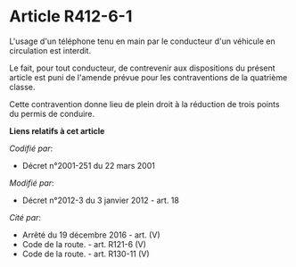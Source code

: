 # Article R412-6-1

L'usage d'un téléphone tenu en main par le conducteur d'un véhicule en circulation est interdit.

Le fait, pour tout conducteur, de contrevenir aux dispositions du présent article est puni de l'amende prévue pour les
contraventions de la quatrième classe.

Cette contravention donne lieu de plein droit à la réduction de trois points du permis de conduire.

**Liens relatifs à cet article**

_Codifié par_:

  - Décret n°2001-251 du 22 mars 2001

_Modifié par_:

  - Décret n°2012-3 du 3 janvier 2012 - art. 18

_Cité par_:

  - Arrêté du 19 décembre 2016 - art. (V)
  - Code de la route. - art. R121-6 (V)
  - Code de la route. - art. R130-11 (V)
